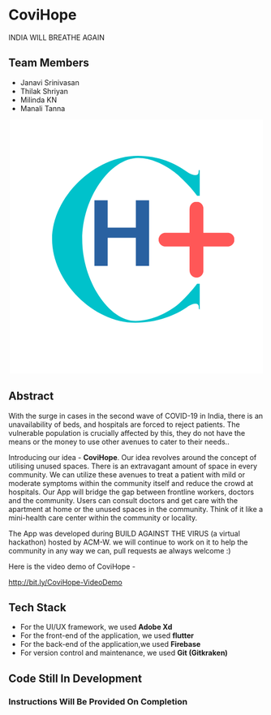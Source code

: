 # CoviHope

INDIA WILL BREATHE AGAIN

## Team Members

- Janavi Srinivasan
- Thilak Shriyan
- Milinda KN
- Manali Tanna

<p align="center">
  <img src="logo.png">
</p>

## Abstract

With the surge in cases in the second wave of COVID-19 in India, there is an unavailability of beds, and hospitals are forced to reject patients. The vulnerable population is crucially affected by this, they do not have the means or the money to use other avenues to cater to their needs..


Introducing our idea - **CoviHope**. Our idea revolves around the concept of utilising unused spaces. There is an extravagant amount of space in every community. We can utilize these avenues to treat a patient with mild or moderate symptoms within the community itself and reduce the crowd at hospitals. Our App will bridge the gap between frontline workers, doctors and the community. Users can consult doctors and get care with the apartment at home or the unused spaces in the community. Think of it like a mini-health care center within the community or locality.


The App was developed during BUILD AGAINST THE VIRUS (a virtual hackathon) hosted by ACM-W. we will continue to work on it to help the community in any way we can, pull requests ae always welcome :)

Here is the video demo of CoviHope -

http://bit.ly/CoviHope-VideoDemo

## Tech Stack

- For the UI/UX framework, we used **Adobe Xd**
- For the front-end of the application, we used **flutter**
- For the back-end of the application,we used **Firebase**
- For version control and maintenance, we used **Git (Gitkraken)** 

## Code Still In Development
### Instructions Will Be Provided On Completion
